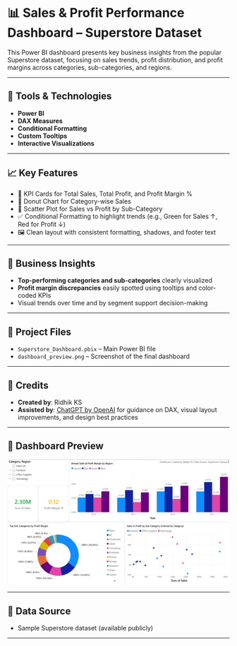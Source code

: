 # 📊 Sales & Profit Performance Dashboard – Superstore Dataset

This Power BI dashboard presents key business insights from the popular Superstore dataset, focusing on sales trends, profit distribution, and profit margins across categories, sub-categories, and regions.

---

## 🔧 Tools & Technologies
- **Power BI**
- **DAX Measures**
- **Conditional Formatting**
- **Custom Tooltips**
- **Interactive Visualizations**

---

## 📈 Key Features
- 📌 KPI Cards for Total Sales, Total Profit, and Profit Margin %
- 🧩 Donut Chart for Category-wise Sales
- 📍 Scatter Plot for Sales vs Profit by Sub-Category
- ✅ Conditional Formatting to highlight trends (e.g., Green for Sales ↑, Red for Profit ↓)
- 🖼️ Clean layout with consistent formatting, shadows, and footer text

---

## 🧠 Business Insights
- **Top-performing categories and sub-categories** clearly visualized
- **Profit margin discrepancies** easily spotted using tooltips and color-coded KPIs
- Visual trends over time and by segment support decision-making

---

## 📂 Project Files
- `Superstore_Dashboard.pbix` – Main Power BI file
- `dashboard_preview.png` – Screenshot of the final dashboard

---

## 🤝 Credits
- **Created by**: Ridhik KS  
- **Assisted by**: [ChatGPT by OpenAI](https://chat.openai.com) for guidance on DAX, visual layout improvements, and design best practices

---

## 📸 Dashboard Preview
![Dashboard Preview](dashboard_preview.png)

---

## 📝 Data Source
- Sample Superstore dataset (available publicly)

---
